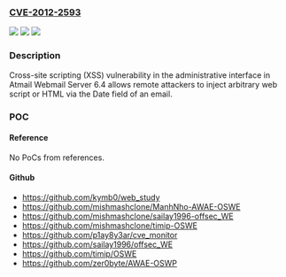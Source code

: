 ### [CVE-2012-2593](https://cve.mitre.org/cgi-bin/cvename.cgi?name=CVE-2012-2593)
![](https://img.shields.io/static/v1?label=Product&message=Atmail%20Webmail%20Server&color=blue)
![](https://img.shields.io/static/v1?label=Version&message=n%2Fa&color=blue)
![](https://img.shields.io/static/v1?label=Vulnerability&message=Cross-Site%20Scripting&color=brighgreen)

### Description

Cross-site scripting (XSS) vulnerability in the administrative interface in Atmail Webmail Server 6.4 allows remote attackers to inject arbitrary web script or HTML via the Date field of an email.

### POC

#### Reference
No PoCs from references.

#### Github
- https://github.com/kymb0/web_study
- https://github.com/mishmashclone/ManhNho-AWAE-OSWE
- https://github.com/mishmashclone/sailay1996-offsec_WE
- https://github.com/mishmashclone/timip-OSWE
- https://github.com/p1ay8y3ar/cve_monitor
- https://github.com/sailay1996/offsec_WE
- https://github.com/timip/OSWE
- https://github.com/zer0byte/AWAE-OSWP


